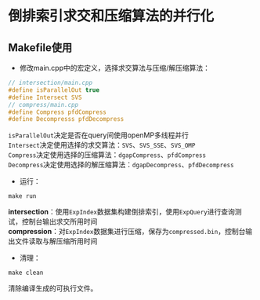 # 倒排索引求交和压缩算法的并行化

## Makefile使用

* 修改main.cpp中的宏定义，选择求交算法与压缩/解压缩算法：
```C
// intersection/main.cpp
#define isParallelOut true
#define Intersect SVS
// compress/main.cpp
#define Compress pfdCompress
#define Decompresss pfdDecompress
```

`isParallelOut`决定是否在query间使用openMP多线程并行  
`Intersect`决定使用选择的求交算法：`SVS`、`SVS_SSE`、`SVS_OMP`  
`Compress`决定使用选择的压缩算法：`dgapCompress`、`pfdCompress`  
`Decompress`决定使用选择的解压缩算法：`dgapDecompress`、`pfdDecompress`

* 运行：  
```
make run
```

**intersection**：使用`ExpIndex`数据集构建倒排索引，使用`ExpQuery`进行查询测试，控制台输出求交所用时间  
**compression**：对`ExpIndex`数据集进行压缩，保存为`compressed.bin`，控制台输出文件读取与解压缩所用时间

* 清理：
```
make clean
```

清除编译生成的可执行文件。
